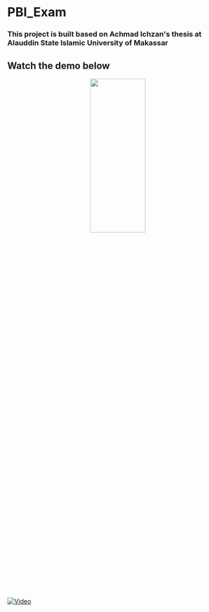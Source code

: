 # PBI_Exam
### This project is built based on Achmad Ichzan's thesis at Alauddin State Islamic University of Makassar

## Watch the demo below

<p align="center">
    <img src="https://github.com/achmadichzan/PBI_Exam/assets/122871669/1d5c2c4b-a241-4c19-803a-bf0080c3c956" width="50%" height="30%">
</p>

[![Video](https://img.youtube.com/vi/_AO23gY6mXs/maxresdefault.jpg)](https://www.youtube.com/watch?v=_AO23gY6mXs)
